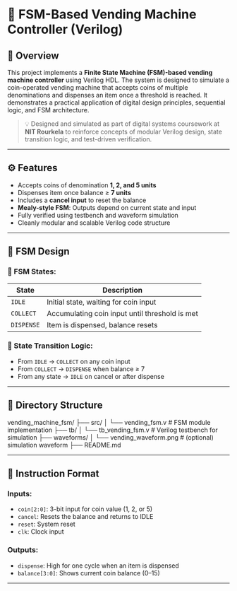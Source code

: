 # 🛒 FSM-Based Vending Machine Controller (Verilog)

## 📌 Overview

This project implements a **Finite State Machine (FSM)-based vending machine controller** using Verilog HDL. The system is designed to simulate a coin-operated vending machine that accepts coins of multiple denominations and dispenses an item once a threshold is reached. It demonstrates a practical application of digital design principles, sequential logic, and FSM architecture.

> 💡 Designed and simulated as part of digital systems coursework at **NIT Rourkela** to reinforce concepts of modular Verilog design, state transition logic, and test-driven verification.

---

## ⚙️ Features

- Accepts coins of denomination **1, 2, and 5 units**
- Dispenses item once balance ≥ **7 units**
- Includes a **cancel input** to reset the balance
- **Mealy-style FSM**: Outputs depend on current state and input
- Fully verified using testbench and waveform simulation
- Cleanly modular and scalable Verilog code structure

---

## 🧠 FSM Design

### 🔄 FSM States:

| State      | Description                                      |
|------------|--------------------------------------------------|
| `IDLE`     | Initial state, waiting for coin input            |
| `COLLECT`  | Accumulating coin input until threshold is met   |
| `DISPENSE` | Item is dispensed, balance resets                |

### 🚦 State Transition Logic:

- From `IDLE` → `COLLECT` on any coin input
- From `COLLECT` → `DISPENSE` when balance ≥ 7
- From any state → `IDLE` on cancel or after dispense

---

## 📁 Directory Structure

vending_machine_fsm/
├── src/
│ └── vending_fsm.v # FSM module implementation
├── tb/
│ └── tb_vending_fsm.v # Verilog testbench for simulation
├── waveforms/
│ └── vending_waveform.png # (optional) simulation waveform
├── README.md


---

## 📜 Instruction Format

### Inputs:
- `coin[2:0]`: 3-bit input for coin value (1, 2, or 5)
- `cancel`: Resets the balance and returns to IDLE
- `reset`: System reset
- `clk`: Clock input

### Outputs:
- `dispense`: High for one cycle when an item is dispensed
- `balance[3:0]`: Shows current coin balance (0–15)

---


